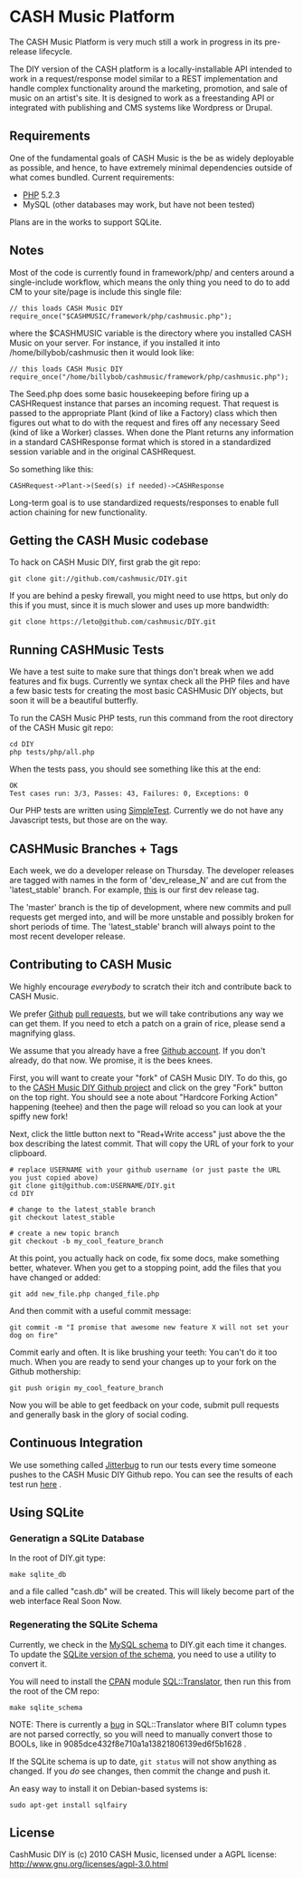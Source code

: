# CASH Music Platform

The CASH Music Platform is very much still a work in progress in its pre-release
lifecycle.

The DIY version of the CASH platform is a locally-installable API intended to
work in a request/response model similar to a REST implementation and handle
complex functionality around the marketing, promotion, and sale of music on an
artist's site. It is designed to work as a freestanding API or integrated with
publishing and CMS systems like Wordpress or Drupal.

## Requirements

One of the fundamental goals of CASH Music is the be as widely deployable as possible,
and hence, to have extremely minimal dependencies outside of what comes bundled. Current
requirements:

 * [PHP](http://php.net) 5.2.3
 * MySQL (other databases may work, but have not been tested)

Plans are in the works to support SQLite.

## Notes

Most of the code is currently found in framework/php/ and centers around a
single-include workflow, which means the only thing you need to do to add CM to
your site/page is include this single file:

    // this loads CASH Music DIY
    require_once("$CASHMUSIC/framework/php/cashmusic.php");

where the $CASHMUSIC variable is the directory where you installed CASH Music
on your server. For instance, if you installed it into /home/billybob/cashmusic
then it would look like:

    // this loads CASH Music DIY
    require_once("/home/billybob/cashmusic/framework/php/cashmusic.php");

The Seed.php does some basic housekeeping before firing up a CASHRequest
instance that parses an incoming request. That request is passed to the
appropriate Plant (kind of like a Factory) class which then figures out what to
do with the request and fires off any necessary Seed (kind of like a Worker)
classes. When done the Plant returns any information in a standard CASHResponse
format which is stored in a standardized session variable and in the original
CASHRequest.

So something like this:

    CASHRequest->Plant->(Seed(s) if needed)->CASHResponse

Long-term goal is to use standardized requests/responses to enable full action
chaining for new functionality.

## Getting the CASH Music codebase

To hack on CASH Music DIY, first grab the git repo:

    git clone git://github.com/cashmusic/DIY.git

If you are behind a pesky firewall, you might need to use https, but only do
this if you must, since it is much slower and uses up more bandwidth:

    git clone https://leto@github.com/cashmusic/DIY.git

## Running CASHMusic Tests

We have a test suite to make sure that things don't break when we add features
and fix bugs. Currently we syntax check all the PHP files and have a few basic
tests for creating the most basic CASHMusic DIY objects, but soon it will be a
beautiful butterfly.

To run the CASH Music PHP tests, run this command from the root directory of the
CASH Music git repo:

    cd DIY
    php tests/php/all.php

When the tests pass, you should see something like this at the end:

    OK
    Test cases run: 3/3, Passes: 43, Failures: 0, Exceptions: 0

Our PHP tests are written using [SimpleTest](http://www.simpletest.org/). Currently
we do not have any Javascript tests, but those are on the way.

## CASHMusic Branches + Tags

Each week, we do a developer release on Thursday. The developer releases are tagged
with names in the form of 'dev_release_N' and are cut from the 'latest_stable' branch.
For example, [this](https://github.com/cashmusic/DIY/commits/dev_release_1) is our first
dev release tag.

The 'master' branch is the tip of development, where new commits and pull requests get
merged into, and will be more unstable and possibly broken for short periods of time.
The 'latest_stable' branch will always point to the most recent developer release.

## Contributing to CASH Music

We highly encourage *everybody* to scratch their itch and contribute back to CASH Music.

We prefer [Github](https://github.com) [pull requests](http://help.github.com/send-pull-requests/),
but we will take contributions any way we can get them. If you need to etch a
patch on a grain of rice, please send a magnifying glass.

We assume that you already have a free [Github account](https://github.com/signup/free). If you don't already,
do that now. We promise, it is the bees knees.

First, you will want to create your "fork" of CASH Music DIY. To do this, go to
the [CASH Music DIY Github project](https://github.com/cashmusic/DIY) and click
on the grey "Fork" button on the top right. You should see a note about
"Hardcore Forking Action" happening (teehee) and then the page will reload so
you can look at your spiffy new fork!

Next, click the little button next to "Read+Write access" just above the the
box describing the latest commit.  That will copy the URL of your fork to your
clipboard.

    # replace USERNAME with your github username (or just paste the URL you just copied above)
    git clone git@github.com:USERNAME/DIY.git
    cd DIY

    # change to the latest_stable branch
    git checkout latest_stable

    # create a new topic branch
    git checkout -b my_cool_feature_branch

At this point, you actually hack on code, fix some docs, make something better, whatever. When
you get to a stopping point, add the files that you have changed or added:

    git add new_file.php changed_file.php

And then commit with a useful commit message:

    git commit -m "I promise that awesome new feature X will not set your dog on fire"

Commit early and often. It is like brushing your teeth: You can't do it too much. When you are
ready to send your changes up to your fork on the Github mothership:

    git push origin my_cool_feature_branch

Now you will be able to get feedback on your code, submit pull requests and generally bask in the
glory of social coding.

## Continuous Integration

We use something called [Jitterbug](http://jitterbug.pl) to run our tests every
time someone pushes to the CASH Music DIY Github repo. You can see the results
of each test run [here](http://dev.cashmusic.org:3000/project/DIY) .

## Using SQLite

### Generatign a SQLite Database

In the root of DIY.git type:

    make sqlite_db

and a file called "cash.db" will be created. This will likely become part of the web interface Real Soon Now.

### Regenerating the SQLite Schema

Currently, we check in the [MySQL schema](https://github.com/cashmusic/DIY/blob/master/framework/php/settings/sql/cashmusic_db.sql)
to DIY.git each time it changes. To update the [SQLite version of the schema](https://github.com/cashmusic/DIY/blob/master/framework/php/settings/sql/cashmusic_db_sqlite.sql),
you need to use a utility to convert it.

You will need to install the [CPAN](http://cpan.org) module [SQL::Translator](https://metacpan.org/module/SQL::Translator), then run this from the root of the CM repo:

    make sqlite_schema

NOTE: There is currently a
[bug](https://rt.cpan.org/Ticket/Display.html?id=70473) in SQL::Translator
where BIT column types are not parsed correctly, so you will need to manually
convert those to BOOLs, like in 9085dce432f8e710a1a13821806139ed6f5b1628 .

If the SQLite schema is up to date, ```git status``` will not show anything as changed. If you *do* see changes, then commit the change and push it.

An easy way to install it on Debian-based systems is:

    sudo apt-get install sqlfairy

## License

CashMusic DIY is (c) 2010 CASH Music, licensed under a AGPL license:
<http://www.gnu.org/licenses/agpl-3.0.html>
